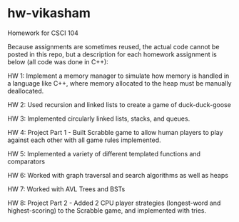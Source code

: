 # hw-vikasham
Homework for CSCI 104

Because assignments are sometimes reused, the actual code cannot be posted in this repo, but a description for each homework assignment is below (all code was done in C++): 

HW 1: Implement a memory manager to simulate how memory is handled in a language like C++, where memory allocated to the heap must be manually deallocated.

HW 2: Used recursion and linked lists to create a game of duck-duck-goose

HW 3: Implemented circularly linked lists, stacks, and queues. 

HW 4: Project Part 1 - Built Scrabble game to allow human players to play against each other with all game rules implemented.

HW 5: Implemented a variety of different templated functions and comparators

HW 6: Worked with graph traversal and search algorithms as well as heaps

HW 7: Worked with AVL Trees and BSTs

HW 8: Project Part 2 - Added 2 CPU player strategies (longest-word and highest-scoring) to the Scrabble game, and implemented with tries.  
